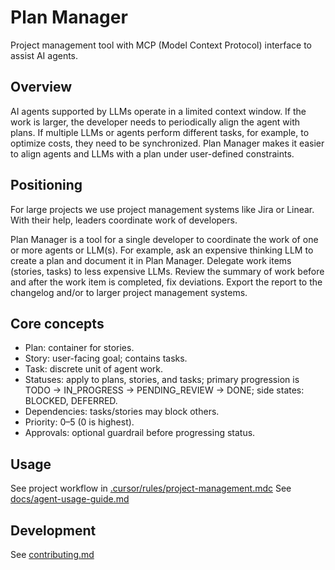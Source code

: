 # Plan Manager

Project management tool with MCP (Model Context Protocol) interface to assist AI agents. 

## Overview

AI agents supported by LLMs operate in a limited context window. If the work is larger, the developer needs to periodically align the agent with plans. If multiple LLMs or agents perform different tasks, for example, to optimize costs, they need to be synchronized. Plan Manager makes it easier to align agents and LLMs with a plan under user-defined constraints.

## Positioning

For large projects we use project management systems like Jira or Linear. With their help, leaders coordinate work of developers. 

Plan Manager is a tool for a single developer to coordinate the work of one or more agents or LLM(s). For example, ask an expensive thinking LLM to create a plan and document it in Plan Manager. Delegate work items (stories, tasks) to less expensive LLMs. Review the summary of work before and after the work item is completed, fix deviations. Export the report to the changelog and/or to larger project management systems.

## Core concepts

- Plan: container for stories.
- Story: user-facing goal; contains tasks.
- Task: discrete unit of agent work.
- Statuses: apply to plans, stories, and tasks; primary progression is TODO → IN_PROGRESS → PENDING_REVIEW → DONE; side states: BLOCKED, DEFERRED.
- Dependencies: tasks/stories may block others.
- Priority: 0–5 (0 is highest).
- Approvals: optional guardrail before progressing status.

## Usage

See project workflow in [.cursor/rules/project-management.mdc](.cursor/rules/project-management.mdc)
See [docs/agent-usage-guide.md](docs/agent-usage-guide.md)

## Development

See [contributing.md](contributing.md)
